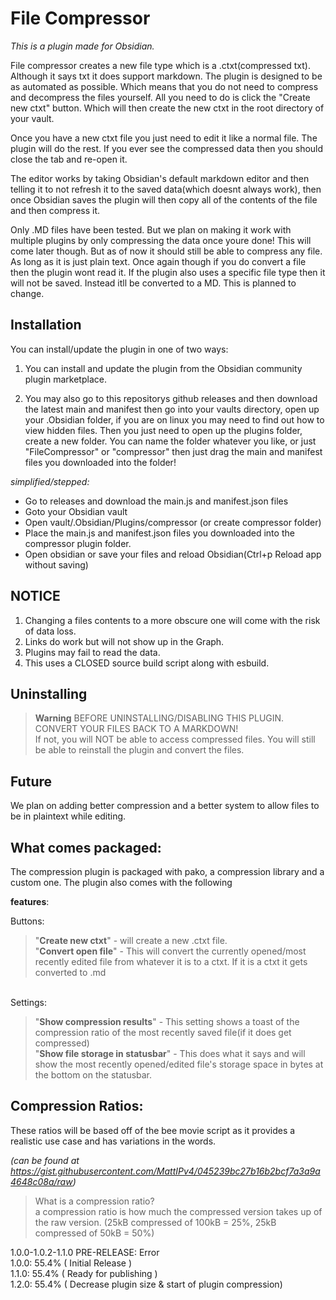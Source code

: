 # File Compressor
<i>This is a plugin made for Obsidian.</i>

File compressor creates a new file type which is a .ctxt(compressed txt). Although it says txt it does support markdown. The plugin is designed to be as automated as possible. Which means that you do not need to compress and decompress the files yourself. All you need to do is click the "Create new ctxt" button. Which will then create the new ctxt in the root directory of your vault.

Once you have a new ctxt file you just need to edit it like a normal file. The plugin will do the rest. If you ever see the compressed data then you should close the tab and re-open it.

The editor works by taking Obsidian's default markdown editor and then telling it to not refresh it to the saved data(which doesnt always work), then once Obsidian saves the plugin will then copy all of the contents of the file and then compress it.

Only .MD files have been tested. But we plan on making it work with multiple plugins by only compressing the data once youre done! This will come later though. But as of now it should still be able to compress any file. As long as it is just plain text. Once again though if you do convert a file then the plugin wont read it. If the plugin also uses a specific file type then it will not be saved. Instead itll be converted to a MD. This is planned to change.

## Installation
You can install/update the plugin in one of two ways:

1. You can install and update the plugin from the Obsidian community plugin marketplace.

2. You may also go to this repositorys github releases and then download the latest main and manifest then go into your vaults directory, open up your .Obsidian folder, if you are on linux you may need to find out how to view hidden files. Then you just need to open up the plugins folder, create a new folder. You can name the folder whatever you like, or just "FileCompressor" or "compressor" then just drag the main and manifest files you downloaded into the folder!

*simplified/stepped:*
- Go to releases and download the main.js and manifest.json files
- Goto your Obsidian vault
- Open vault/.Obsidian/Plugins/compressor (or create compressor folder)
- Place the main.js and manifest.json files you downloaded into the compressor plugin folder.
- Open obsidian or save your files and reload Obsidian(Ctrl+p Reload app without saving)


## NOTICE
1. Changing a files contents to a more obscure one will come with the risk of data loss.
2. Links do work but will not show up in the Graph.
3. Plugins may fail to read the data.
4. This uses a CLOSED source build script along with esbuild.


## Uninstalling
>**Warning**
BEFORE UNINSTALLING/DISABLING THIS PLUGIN. CONVERT YOUR FILES BACK TO A MARKDOWN!<br>
If not, you will NOT be able to access compressed files. You will still be able to reinstall the plugin and convert the files.

## Future
We plan on adding better compression and a better system to allow files to be in plaintext while editing.

## What comes packaged:
The compression plugin is packaged with pako, a compression library and a custom one. The plugin also comes with the following 

**features**:

Buttons:
> "**Create new ctxt**" - will create a new .ctxt file.<br>
> "**Convert open file**" - This will convert the currently opened/most recently edited file from whatever it is to a ctxt. If it is a ctxt it gets converted to .md

<br>Settings:
> "**Show compression results**" - This setting shows a toast of the compression ratio of the most recently saved file(if it does get compressed)<br>
> "**Show file storage in statusbar**" - This does what it says and will show the most recently opened/edited file's storage space in bytes at the bottom on the statusbar.

## Compression Ratios:
These ratios will be based off of the bee movie script as it provides a realistic use case and has variations in the words.

*(can be found at https://gist.githubusercontent.com/MattIPv4/045239bc27b16b2bcf7a3a9a4648c08a/raw)*

> What is a compression ratio?<br>a compression ratio is how much the compressed version takes up of the raw version. (25kB compressed of 100kB = 25%, 25kB compressed of 50kB = 50%)

1.0.0-1.0.2-1.1.0 PRE-RELEASE: Error<br>
1.0.0: 55.4% ( Initial Release )<br>
1.1.0: 55.4% ( Ready for publishing )<br>
1.2.0: 55.4% ( Decrease plugin size & start of plugin compression)<br>